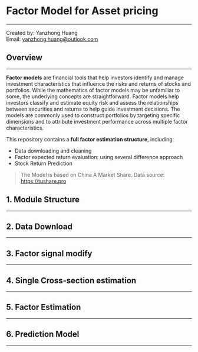 # Factor Model for Asset pricing

---

Created by: Yanzhong Huang  
Email: yanzhong.huang@outlook.com

## Overview

---

**Factor models** are financial tools that help investors identify and manage investment characteristics that 
influence the risks and returns of stocks and portfolios. 
While the mathematics of factor models may be unfamiliar to some, 
the underlying concepts are straightforward. Factor models help investors classify and estimate equity risk and assess the relationships between securities and returns to help guide investment decisions. The models are commonly used to construct portfolios by targeting specific dimensions and to attribute investment performance across multiple factor characteristics.

This repository contains a **full factor estimation structure**, including:

- Data downloading and cleaning
- Factor expected return evaluation: using several difference approach
- Stock Return Prediction

> The Model is based on China A Market Share. Data source: https://tushare.pro

## 1. Module Structure

---

## 2. Data Download

---

## 3. Factor signal modify

---

## 4. Single Cross-section estimation

---

## 5. Factor Estimation

---

## 6. Prediction Model

---